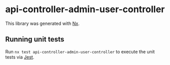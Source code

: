 # api-controller-admin-user-controller

This library was generated with [Nx](https://nx.dev).

## Running unit tests

Run `nx test api-controller-admin-user-controller` to execute the unit tests via [Jest](https://jestjs.io).
